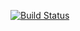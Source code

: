 [![Build Status](https://travis-ci.org/ar4ben/flashcards.svg?branch=seventh-task)](https://travis-ci.org/ar4ben/flashcards)